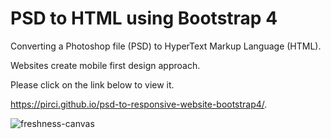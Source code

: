 # PSD to HTML using Bootstrap 4 

Converting a Photoshop file (PSD) to HyperText Markup Language (HTML).

Websites create mobile first design approach.



Please click on the link below to view it.
 
https://pirci.github.io/psd-to-responsive-website-bootstrap4/.


![freshness-canvas](https://user-images.githubusercontent.com/43238947/113290987-ab620200-92f2-11eb-88cd-e57a43256b4e.jpg)
